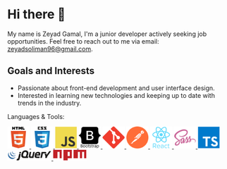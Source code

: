 # Hi there 👋

My name is Zeyad Gamal, I'm a junior developer actively seeking job opportunities. Feel free to reach out to me via email: zeyadsoliman96@gmail.com.

## Goals and Interests
- Passionate about front-end development and user interface design.
- Interested in learning new technologies and keeping up to date with trends in the industry.

Languages & Tools:

<a href="https://www.w3.org/html/">
    <img src="html5-original-wordmark.svg" width="50" alt="Tool or Language Name">
</a> <a href="https://www.w3schools.com/css/">
    <img src="css3-original-wordmark.svg" width="50" alt="Tool or Language Name">
</a> <a href="https://developer.mozilla.org/en-US/docs/Web/JavaScript">
    <img src="javascript-original.svg" width="50" alt="Tool or Language Name">
</a> <a href="https://getbootstrap.com/">
    <img src="bootstrap-plain-wordmark.svg" width="50" alt="Tool or Language Name">
</a> <a href="https://git-scm.com/">
    <img src="68747470733a2f2f7777772e766563746f726c6f676f2e7a6f6e652f6c6f676f732f6769742d73636d2f6769742d73636d2d69636f6e2e737667.svg" width="50" alt="Tool or Language Name">
</a> <a href="https://postman.com/">
    <img src="postman.svg" width="50" alt="Tool or Language Name">
</a> <a href="https://reactjs.org/">
    <img src="react-original-wordmark.svg" width="50" alt="Tool or Language Name">
</a> <a href="https://sass-lang.com/">
    <img src="sass-original.svg" width="50" alt="Tool or Language Name">
</a> <a href="https://www.typescriptlang.org/">
    <img src="typescript-original.svg" width="50" alt="Tool or Language Name">
</a> <a href="https://jquery.com/">
    <img src="pngwing.com.png" width="100" alt="Tool or Language Name">
</a> <a href="https://www.npmjs.com/">
    <img src="npm.svg" width="75" alt="Tool or Language Name">
</a>





<!--
**ZeyadGamal96/ZeyadGamal96** is a ✨ _special_ ✨ repository because its `README.md` (this file) appears on your GitHub profile.

Here are some ideas to get you started:



- 🔭 I’m currently working on ...
- 🌱 I’m currently learning ...
- 👯 I’m looking to collaborate on ...
- 🤔 I’m looking for help with ...
- 💬 Ask me about ...
- 📫 How to reach me: ...
- 😄 Pronouns: ...
- ⚡ Fun fact: ...
-->
